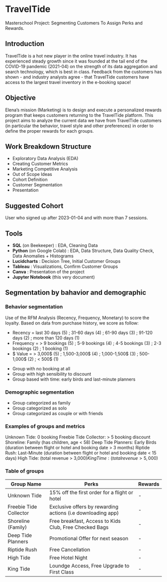 # TravelTide
Masterschool Project: Segmenting Customers To Assign Perks and Rewards.
## Introduction
TravelTide is a hot new player in the online travel industry. It has experienced steady growth since it was founded at the tail end of the COVID-19 pandemic (2021-04) on the strength of its data aggregation and search technology, which is best in class. Feedback from the customers has shown - and industry analysts agree - that TravelTide customers have access to the largest travel inventory in the e-booking space!
## Objective
Elena’s mission (Marketing) is to design and execute a personalized rewards program that keeps customers returning to the TravelTide platform. This project aims to analyze the current data we have from TravelTide customers (in particular the behavior, travel style and other preferences) in order to define the proper rewards for each groups.
## Work Breakdown Structure 
* Exploratory Data Analysis (EDA)
* Creating Customer Metrics
* Marketing Competitive Analysis
* Out of Scope Ideas
* Cohort Definition
* Customer Segmentation 
* Presentation
## Suggested Cohort
User who signed up after 2023-01-04 and with more than 7 sessions. 
## Tools
* **SQL** (on Beekeeper) : EDA, Cleaning Data
* **Python** (on Google Colab) : EDA, Data Structure, Data Quality Check, Data Anomalies + Histograms
* **Lucidcharts** :  Decision Tree, Initial Customer Groups
* **Tableau** :  Visualizations, Confirm Customer Groups  
* **Canva** : Presentation of the project
* **Jupyter Notebook** (this very document)
## Segmentation by bahavior and demographic
### Behavior segmentation
Use of the RFM Analysis (Recency, Frequency, Monetary) to score the loyalty. Based on data from purchase history, we score as follow:
* Recency = last 30 days (5) ; 31-60 days (4) ; 61-90 days (3) ; 91-120 days (2) ; more than 120 days (1)
* Frequency = > 9 bookings (5) ; 5-9 bookings (4) ; 4-5 bookings (3) ; 2-3 bookings (2) ; 1 booking (1)
* $ Value = > 3,000$ (5) ; 1,500-3,000$ (4) ; 1,000-1,500$ (3) ; 500-1,000$ (2) ; < 500$ (1)
+ Group with no booking at all
+ Group with high sensibility to discount
+ Group based with time: early birds and last-minute planners
### Demographic segmentation
* Group categorized as family
* Group categorized as solo
* Group categorized as couple or with friends
### Examples of groups and metrics
Unknown Tide: 0 booking
Freebie Tide Collector: > 5 booking discount
Shoreline: Family (has children, age < 58)
Deep Tide Planners: Early Birds (duration between flight or hotel and booking date > 3 months)
Riptide Rush: Last-Minute (duration between flight or hotel and booking date < 15 days)
High Tide: (total revenue > 3,000$)
King Time: (total revenue > 5,000$)
### Table of groups

| Group Name | Perks | Rewards |
| --- | --- | --- |
| Unknown Tide | 15% off the first order for a flight or hotel | - |
| Freebie Tide Collector | Exclusive offers by rewarding actions (i.e downloading app) | - |
| Shoreline (Family) | Free breakfast, Access to Kids Club, Free Checked Bags | - |
| Deep Tide Planners | Promotional Offer for next season | - |
| Riptide Rush | Free Cancellation | - |
| High Tide | Free Hotel Night | - |
| King Tide | Loundge Access, Free Upgrade to First Class | - |
